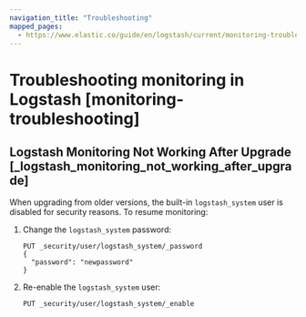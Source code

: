 ```yaml
---
navigation_title: "Troubleshooting"
mapped_pages:
  - https://www.elastic.co/guide/en/logstash/current/monitoring-troubleshooting.html
---
```


# Troubleshooting monitoring in Logstash [monitoring-troubleshooting]



## Logstash Monitoring Not Working After Upgrade [_logstash_monitoring_not_working_after_upgrade]

When upgrading from older versions, the built-in `logstash_system` user is disabled for security reasons. To resume monitoring:

1. Change the `logstash_system` password:

    ```console
    PUT _security/user/logstash_system/_password
    {
      "password": "newpassword"
    }
    ```

2. Re-enable the `logstash_system` user:

    ```console
    PUT _security/user/logstash_system/_enable
    ```


